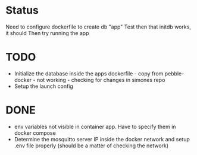 # Status

Need to configure dockerfile to create db "app" 
Test then that initdb works, it should
Then try running the app

# TODO

- Initialize the database inside the apps dockerfile - copy from pebble-docker - not working - checking for changes in simones repo
- Setup the launch config

# DONE


- env variables not visible in container app. Have to specify them in docker compose
- Determine the mosquitto server IP inside the docker network and setup .env file properly (should be a matter of checking the network)